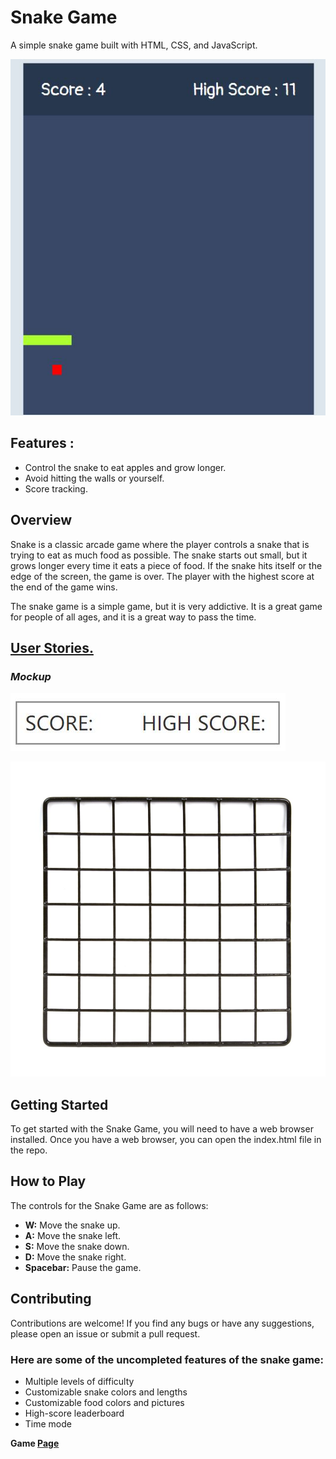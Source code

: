 # Snake Game

A simple snake game built with HTML, CSS, and JavaScript.

![game](./imgs/game.jpg)

## Features :
* Control the snake to eat apples and grow longer.
* Avoid hitting the walls or yourself.
* Score tracking.


## Overview

Snake is a classic arcade game where the player controls a snake that is trying to eat as much food as possible. The snake starts out small, but it grows longer every time it eats a piece of food. If the snake hits itself or the edge of the screen, the game is over. The player with the highest score at the end of the game wins.

The snake game is a simple game, but it is very addictive. It is a great game for people of all ages, and it is a great way to pass the time.

## **[User Stories.](https://trello.com/invite/b/FoPWPyx6/ATTI92afcc41472c2cf12193dbb5fd03944505D1921B/gg)**

### *Mockup*

![game](./imgs/SCORE.jpg)

![game](./imgs/box.jpg)


## Getting Started
To get started with the Snake Game, you will need to have a web browser installed. Once you have a web browser, you can open the index.html file in the repo.

## How to Play
The controls for the Snake Game are as follows:

* **W:** Move the snake up.
* **A:** Move the snake left.
* **S:** Move the snake down.
* **D:** Move the snake right.
* **Spacebar:** Pause the game.

## Contributing
Contributions are welcome! If you find any bugs or have any suggestions, please open an issue or submit a pull request.

### Here are some of the uncompleted features of the snake game:

- Multiple levels of difficulty
- Customizable snake colors and lengths
- Customizable food colors and pictures
- High-score leaderboard
- Time mode


**Game [Page]()**
